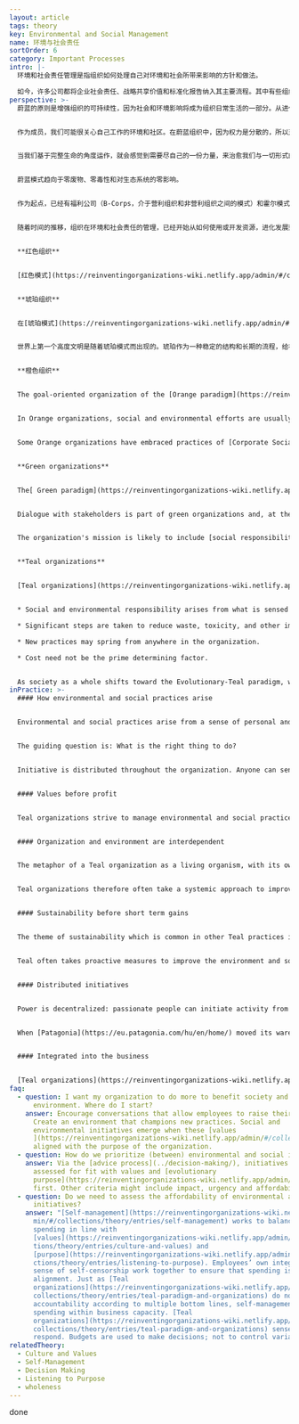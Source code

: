 ```yaml
---
layout: article
tags: theory
key: Environmental and Social Management
name: 环境与社会责任
sortOrder: 6
category: Important Processes
intro: |-
  环境和社会责任管理是指组织如何处理自己对环境和社会所带来影响的方针和做法。

  如今，许多公司都将企业社会责任、战略共享价值和标准化报告纳入其主要流程。其中有些组织将可持续性和可持续发展目标议程视为战略的一部分。
perspective: >-
  蔚蓝的原则是增强组织的可持续性，因为社会和环境影响将成为组织日常生活的一部分。从进化论的观点来看，这一切都源于内在智慧和正义感。


  作为成员，我们可能很关心自己工作的环境和社区。在蔚蓝组织中，因为权力是分散的，所以对环境和社会服务类的倡议和项目，可以由组织内任何位置的充满激情的人联合起来自由发起。


  当我们基于完整生命的角度运作，就会感觉到需要尽自己的一份力量，来治愈我们与一切形式的生命之间的破裂关系。


  蔚蓝模式趋向于零废物、零毒性和对生态系统的零影响。


  作为起点，已经有福利公司（B-Corps，介于营利组织和非营利组织之间的模式）和霍尔模式的宪法等倡议，都为蔚蓝领导层提供了有趣的参考方法。


  随着时间的推移，组织在环境和社会责任的管理，已经开始从如何使用或开发资源，进化发展到如何为社会和环境提供服务。


  **红色组织**


  [红色模式](https://reinventingorganizations-wiki.netlify.app/admin/#/collections/theory/entries/red-organizations) 的社会责任管理就是行使权力。组织受制于自然和环境，这些会决定部落的节奏。红色通过潜在利用价值这个滤镜，看待环境。时刻考虑：目前环境中有哪些是可为我用的自愿，以提高生存和繁衍能力？


  **琥珀组织**


  在[琥珀模式](https://reinventingorganizations-wiki.netlify.app/admin/#/collections/theory/entries/amber-paradigm-and-organizations)中，往往把组织看作独立于外部世界自成体系的系统，并由一个等级结构来管理。社会优先考虑那些基于出生、教育和性别等获得等级优势的人。环境被视为是可预测的，组织会为了自身利益寻求控制环境的方法，例如水利工程。


  世界上第一个高度文明是随着琥珀模式而出现的。琥珀作为一种稳定的结构和长期的流程，给社会结构及其潜力带来了前所未有的变化。


  **橙色组织**


  The goal-oriented organization of the [Orange paradigm](https://reinventingorganizations-wiki.netlify.app/admin/#/collections/theory/entries/orange-paradigm-and-organizations) is focused on solving tangible problems. Growth is a consequence of successfully reaching your objectives, with a surplus of resources (profit). Not reaching objectives will over time, result in the organization dying. Thereis a belief that the strongest and best organizations will survive.


  In Orange organizations, social and environmental efforts are usually focused on ensuring that legal obligations are met. This does not necessarily imply that Orange dismisses the value of these causes. It is rather that these organizations can only justify taking actions which benefit society and environment if these actions also contribute to the objectives of the organization. To Orange, such initiatives would otherwise need their own organization, with objectives that include those goals.


  Some Orange organizations have embraced practices of [Corporate Social Responsibility ](https://en.wikipedia.org/wiki/Corporate_social_responsibility)constructively. Some contributions have been remarkable. Orange organizations frequently use their CSR initiatives to support their brand image through marketing.  


  **Green organizations**


  The[ Green paradigm](https://reinventingorganizations-wiki.netlify.app/admin/#/collections/theory/entries/green-paradigm-and-organizations) considers the community (and by extension, the environment) as a stakeholder in the business. The pluralistic drive in Green means that it is important not only to be successful as an organization, but also to lift others up so that they also can be more successful.


  Dialogue with stakeholders is part of green organizations and, at the time, one of the core issues in CSR strategies


  The organization's mission is likely to include [social responsibility](https://en.wikipedia.org/wiki/Social_responsibility). For example, [Green organizations](https://reinventingorganizations-wiki.netlify.app/admin/#/collections/theory/entries/green-paradigm-and-organizations)  might work with suppliers in developing countries to maintain humane working conditions. They may focus on their [carbon foot-print](https://en.wikipedia.org/wiki/Carbon_footprint) or strive to make products and packaging recyclable.


  **Teal organizations**


  [Teal organizations](https://reinventingorganizations-wiki.netlify.app/admin/#/collections/theory/entries/teal-paradigm-and-organizations) see themselves as part of a living system. That includes not only the organization itself but also the environment around it. Therefore, Teal organizations often take action to improve also their surroundings:


  * Social and environmental responsibility arises from what is sensed to be “the right thing to do,” based on [organizational values](https://reinventingorganizations-wiki.netlify.app/admin/#/collections/theory/entries/culture-and-values).

  * Significant steps are taken to reduce waste, toxicity, and other impacts on the biosphere.

  * New practices may spring from anywhere in the organization.

  * Cost need not be the prime determining factor. 


  As society as a whole shifts toward the Evolutionary-Teal paradigm, we may see more legal experiments along the line of Holacracy’s constitution and B-Corps. In the final chapter of his book, Laloux speculates about an even more profound change: Perhaps in a Teal society, we would no longer think in terms of ownership, but in terms of stewardship? Such a shift would have profound implications in terms of legal ownership of organizations. Only time will tell if and how such a scenario will play out.
inPractice: >-
  #### How environmental and social practices arise


  Environmental and social practices arise from a sense of personal and corporate integrity.


  The guiding question is: What is the right thing to do?


  Initiative is distributed throughout the organization. Anyone can sense what is needed, and raise it.


  #### Values before profit


  Teal organizations strive to manage environmental and social practices ahead of profits. As [AES ](http://www.aes.com/)said in a public hearing: “If the company perceives a conflict between ... values and profits, it will try to adhere to its values - even if doing so might result in diminished profits or foregone opportunities”.


  #### Organization and environment are interdependent


  The metaphor of a Teal organization as a living organism, with its own purpose and intent, extends to the environment. Both organization and the environment it lives in are considered to be part of a living system. As such, the organization is dependent on its environment and the social structures that affect it. That is, the organization cannot thrive without a healthy environment.


  Teal organizations therefore often take a systemic approach to improve the environment or social structures in which the organization is active, especially when that environment is necessary to achieve the purpose of the organization.


  #### Sustainability before short term gains


  The theme of sustainability which is common in other Teal practices is also prominent in the area of environmental and social management. Teal insists on a long-term sustainable approach to delivering value. One of the reasons is that Teal feels that exploitation of life itself for short-term financial gain is immoral. Putting future potential of purpose at risk is considered reckless and the wrong thing to do.


  Teal often takes proactive measures to improve the environment and social aspects of its surroundings for the long term - in order to increase sustainability of purpose ― even if there may not be payoffs in the immediate term.


  #### Distributed initiatives


  Power is decentralized: passionate people can initiate activity from anywhere in the organization.


  When [Patagonia](https://eu.patagonia.com/hu/en/home/) moved its warehouse to Reno, four employees noticed that most of Nevada’s wild land was not protected wilderness. They sparked an initiative that resulted in 1.2 million acres of wilderness being protected.


  #### Integrated into the business


  [Teal organizations](https://reinventingorganizations-wiki.netlify.app/admin/#/collections/theory/entries/teal-paradigm-and-organizations) do not (normally) have separate units for Corporate Social Responsibility. [Buurtzorg ](https://www.buurtzorgnederland.com/)adds new services in response to emerging social needs sensed by nurses, e.g. to help Alzheimer’s patients handle domestic chores.
faq:
  - question: I want my organization to do more to benefit society and the
      environment. Where do I start?
    answer: Encourage conversations that allow employees to raise their concerns.
      Create an environment that champions new practices. Social and
      environmental initiatives emerge when these [values
      ](https://reinventingorganizations-wiki.netlify.app/admin/#/collections/theory/entries/culture-and-values)are
      aligned with the purpose of the organization.
  - question: How do we prioritize (between) environmental and social initiatives?
    answer: Via the [advice process](../decision-making/), initiatives can be
      assessed for fit with values and [evolutionary
      purpose](https://reinventingorganizations-wiki.netlify.app/admin/#/collections/theory/entries/evolutionary-purpose)
      first. Other criteria might include impact, urgency and affordability.
  - question: Do we need to assess the affordability of environmental and social
      initiatives?
    answer: "[Self-management](https://reinventingorganizations-wiki.netlify.app/ad\
      min/#/collections/theory/entries/self-management) works to balance
      spending in line with
      [values](https://reinventingorganizations-wiki.netlify.app/admin/#/collec\
      tions/theory/entries/culture-and-values) and
      [purpose](https://reinventingorganizations-wiki.netlify.app/admin/#/colle\
      ctions/theory/entries/listening-to-purpose). Employees’ own integrity and
      sense of self-censorship work together to ensure that spending is in
      alignment. Just as [Teal
      organizations](https://reinventingorganizations-wiki.netlify.app/admin/#/\
      collections/theory/entries/teal-paradigm-and-organizations) do not measure
      accountability according to multiple bottom lines, self-management guides
      spending within business capacity. [Teal
      organizations](https://reinventingorganizations-wiki.netlify.app/admin/#/\
      collections/theory/entries/teal-paradigm-and-organizations) sense and
      respond. Budgets are used to make decisions; not to control variances."
relatedTheory:
  - Culture and Values
  - Self-Management
  - Decision Making
  - Listening to Purpose
  - wholeness
---
```

done